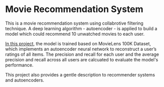# Movie Recommendation System
This is a movie recommendation system using collabrotive filtering technique. A deep learning algorithm - autoencoder - is applied to build a model which could recommend 10 unwatched movies to each user.

[In this project](https://github.com/yan-055/Movie-recommendation-system/blob/main/movie%20recommender.ipynb), the model is trained based on MovieLens 100K Dataset, which implements an autoencoder neural network to reconstruct a user’s ratings of all items. The precision and recall for each user and the average precision and recall across all users are calcuated to evaluate the model's performance.

This project also provides a gentle description to recommender systems and autoencoders. 


